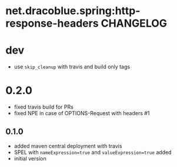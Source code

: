 # net.dracoblue.spring:http-response-headers CHANGELOG

# dev

- use `skip_cleanup` with travis and build only tags

# 0.2.0

- fixed travis build for PRs
- fixed NPE in case of OPTIONS-Request with headers #1

## 0.1.0

- added maven central deployment with travis
- SPEL with `nameExpression=true` and `valueExpression=true` added
- initial version

